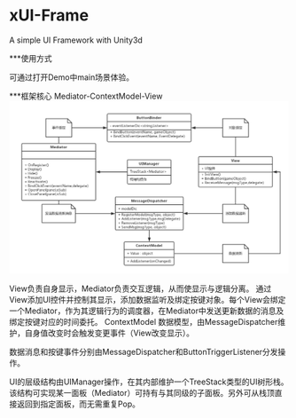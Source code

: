 ﻿# xUI-Frame
A simple UI Framework with Unity3d

***使用方式

可通过打开Demo中main场景体验。

***框架核心 Mediator-ContextModel-View
![加载失败](https://github.com/HeadsChen/xUI-Frame/raw/master/README/xUI框架.png)

View负责自身显示，Mediator负责交互逻辑，从而使显示与逻辑分离。
通过View添加UI控件并控制其显示，添加数据监听及绑定按键对象。每个View会绑定一个Mediator，作为其逻辑行为的调度器，在Mediator中发送更新数据的消息及绑定按键对应的时间委托。
ContextModel 数据模型，由MessageDispatcher维护，自身值改变时会触发变更事件（View改变显示）。

数据消息和按键事件分别由MessageDispatcher和ButtonTriggerListener分发操作。

UI的层级结构由UIManager操作，在其内部维护一个TreeStack<Mediator>类型的UI树形栈。
该结构可实现某一面板（Mediator）可持有与其同级的子面板。另外可从栈顶直接返回到指定面板，而无需重复Pop。